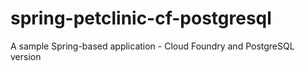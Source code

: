 # spring-petclinic-cf-postgresql
A sample Spring-based application - Cloud Foundry and PostgreSQL  version
